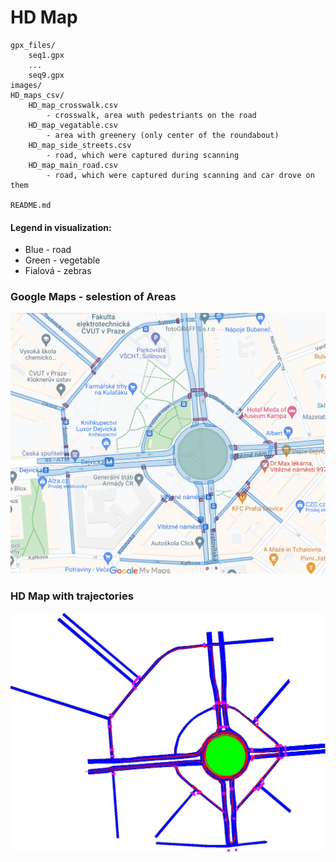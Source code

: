 # HD Map

```
gpx_files/
    seq1.gpx
    ...
    seq9.gpx
images/
HD_maps_csv/
    HD_map_crosswalk.csv 
        - crosswalk, area wuth pedestriants on the road
    HD_map_vegatable.csv 
        - area with greenery (only center of the roundabout)
    HD_map_side_streets.csv 
        - road, which were captured during scanning
    HD_map_main_road.csv
        - road, which were captured during scanning and car drove on them
    
README.md
```


#### Legend in visualization: 
- Blue - road
- Green - vegetable
- Fialová - zebras


### Google Maps - selestion of Areas
![](images/vizualizace.png)


### HD Map with trajectories
![](images/vizualizace_trajectories.jpeg)